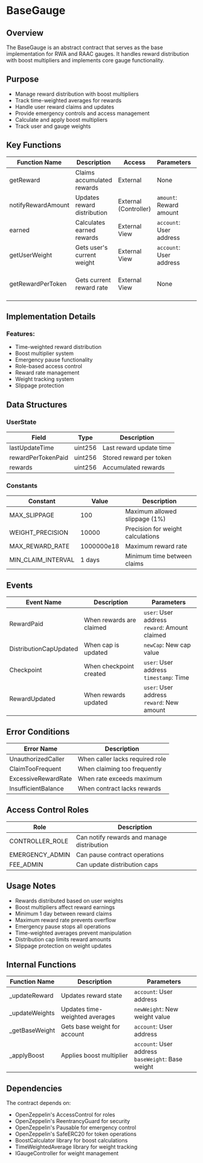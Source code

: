 # BaseGauge

## Overview

The BaseGauge is an abstract contract that serves as the base implementation for RWA and RAAC gauges.
It handles reward distribution with boost multipliers and implements core gauge functionality.

## Purpose

- Manage reward distribution with boost multipliers
- Track time-weighted averages for rewards
- Handle user reward claims and updates
- Provide emergency controls and access management
- Calculate and apply boost multipliers
- Track user and gauge weights

## Key Functions

| Function Name | Description | Access | Parameters | Returns |
|---------------|-------------|---------|------------|---------|
| getReward | Claims accumulated rewards | External | None | None |
| notifyRewardAmount | Updates reward distribution | External (Controller) | `amount`: Reward amount | None |
| earned | Calculates earned rewards | External View | `account`: User address | uint256: Earned amount |
| getUserWeight | Gets user's current weight | External View | `account`: User address | uint256: Weight |
| getRewardPerToken | Gets current reward rate | External View | None | uint256: Reward per token |

## Implementation Details

### Features:

- Time-weighted reward distribution
- Boost multiplier system
- Emergency pause functionality
- Role-based access control
- Reward rate management
- Weight tracking system
- Slippage protection

## Data Structures

### UserState
| Field | Type | Description |
|-------|------|-------------|
| lastUpdateTime | uint256 | Last reward update time |
| rewardPerTokenPaid | uint256 | Stored reward per token |
| rewards | uint256 | Accumulated rewards |

### Constants

| Constant | Value | Description |
|----------|-------|-------------|
| MAX_SLIPPAGE | 100 | Maximum allowed slippage (1%) |
| WEIGHT_PRECISION | 10000 | Precision for weight calculations |
| MAX_REWARD_RATE | 1000000e18 | Maximum reward rate |
| MIN_CLAIM_INTERVAL | 1 days | Minimum time between claims |

## Events

| Event Name | Description | Parameters |
|------------|-------------|------------|
| RewardPaid | When rewards are claimed | `user`: User address<br>`reward`: Amount claimed |
| DistributionCapUpdated | When cap is updated | `newCap`: New cap value |
| Checkpoint | When checkpoint created | `user`: User address<br>`timestamp`: Time |
| RewardUpdated | When rewards updated | `user`: User address<br>`reward`: New amount |

## Error Conditions

| Error Name | Description |
|------------|-------------|
| UnauthorizedCaller | When caller lacks required role |
| ClaimTooFrequent | When claiming too frequently |
| ExcessiveRewardRate | When rate exceeds maximum |
| InsufficientBalance | When contract lacks rewards |

## Access Control Roles

| Role | Description |
|------|-------------|
| CONTROLLER_ROLE | Can notify rewards and manage distribution |
| EMERGENCY_ADMIN | Can pause contract operations |
| FEE_ADMIN | Can update distribution caps |

## Usage Notes

- Rewards distributed based on user weights
- Boost multipliers affect reward earnings
- Minimum 1 day between reward claims
- Maximum reward rate prevents overflow
- Emergency pause stops all operations
- Time-weighted averages prevent manipulation
- Distribution cap limits reward amounts
- Slippage protection on weight updates

## Internal Functions

| Function Name | Description | Parameters |
|---------------|-------------|------------|
| _updateReward | Updates reward state | `account`: User address |
| _updateWeights | Updates time-weighted averages | `newWeight`: New weight value |
| _getBaseWeight | Gets base weight for account | `account`: User address |
| _applyBoost | Applies boost multiplier | `account`: User address<br>`baseWeight`: Base weight |

## Dependencies

The contract depends on:

- OpenZeppelin's AccessControl for roles
- OpenZeppelin's ReentrancyGuard for security
- OpenZeppelin's Pausable for emergency control
- OpenZeppelin's SafeERC20 for token operations
- BoostCalculator library for boost calculations
- TimeWeightedAverage library for weight tracking
- IGaugeController for weight management
